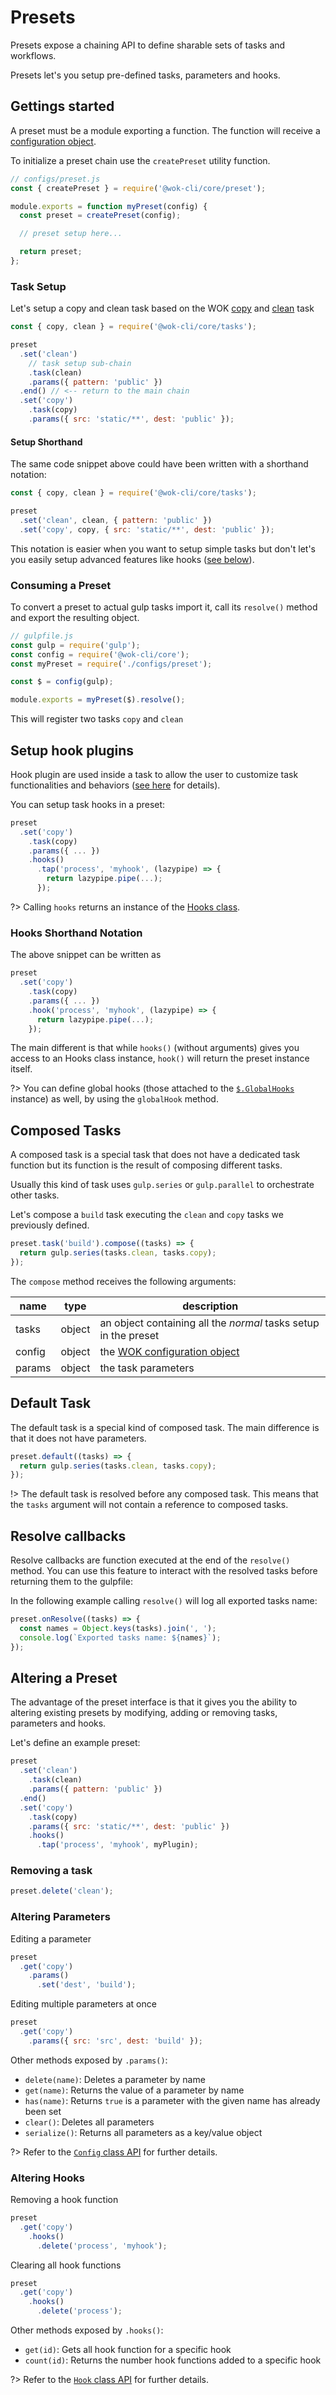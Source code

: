 # Presets

Presets expose a chaining API to define sharable sets of tasks and workflows.

Presets let's you setup pre-defined tasks, parameters and hooks.

## Gettings started

A preset must be a module exporting a function. The function will receive a [configuration object](packages/core/configuration).

To initialize a preset chain use the `createPreset` utility function.

```js
// configs/preset.js
const { createPreset } = require('@wok-cli/core/preset');

module.exports = function myPreset(config) {
  const preset = createPreset(config);

  // preset setup here...

  return preset;
};
```

### Task Setup

Let's setup a copy and clean task based on the WOK [copy](packages/core/tasks/copy) and [clean](packages/core/tasks/clean) task

<!-- prettier-ignore -->
```js
const { copy, clean } = require('@wok-cli/core/tasks');

preset
  .set('clean')
    // task setup sub-chain
    .task(clean)
    .params({ pattern: 'public' })
  .end() // <-- return to the main chain
  .set('copy')
    .task(copy)
    .params({ src: 'static/**', dest: 'public' });
```

#### Setup Shorthand

The same code snippet above could have been written with a shorthand notation:

```js
const { copy, clean } = require('@wok-cli/core/tasks');

preset
  .set('clean', clean, { pattern: 'public' })
  .set('copy', copy, { src: 'static/**', dest: 'public' });
```

This notation is easier when you want to setup simple tasks but don't let's you easily setup advanced features like hooks ([see below](###)).

### Consuming a Preset

To convert a preset to actual gulp tasks import it, call its `resolve()` method and export the resulting object.

```js
// gulpfile.js
const gulp = require('gulp');
const config = require('@wok-cli/core');
const myPreset = require('./configs/preset');

const $ = config(gulp);

module.exports = myPreset($).resolve();
```

This will register two tasks `copy` and `clean`

## Setup hook plugins

Hook plugin are used inside a task to allow the user to customize task functionalities and behaviors ([see here](packages/core/create-tasks#task-function-hooks) for details).

You can setup task hooks in a preset:

<!-- prettier-ignore -->
```js
preset
  .set('copy')
    .task(copy)
    .params({ ... })
    .hooks()
      .tap('process', 'myhook', (lazypipe) => {
        return lazypipe.pipe(...);
      });
```

?> Calling `hooks` returns an instance of the [Hooks class](packages/core/api/hooks).

### Hooks Shorthand Notation

The above snippet can be written as

<!-- prettier-ignore -->
```js
preset
  .set('copy')
    .task(copy)
    .params({ ... })
    .hook('process', 'myhook', (lazypipe) => {
      return lazypipe.pipe(...);
    });
```

The main different is that while `hooks()` (without arguments) gives you access to an Hooks class instance, `hook()` will return the preset instance itself.

?> You can define global hooks (those attached to the [`$.GlobalHooks`](packages/core/configuration#globalhooks) instance) as well, by using the `globalHook` method.

## Composed Tasks

A composed task is a special task that does not have a dedicated task function but its function is the result of composing different tasks.

Usually this kind of task uses `gulp.series` or `gulp.parallel` to orchestrate other tasks.

Let's compose a `build` task executing the `clean` and `copy` tasks we previously defined.

```js
preset.task('build').compose((tasks) => {
  return gulp.series(tasks.clean, tasks.copy);
});
```

The `compose` method receives the following arguments:

| name   | type   | description                                                     |
| ------ | ------ | --------------------------------------------------------------- |
| tasks  | object | an object containing all the _normal_ tasks setup in the preset |
| config | object | the [WOK configuration object][1]                               |
| params | object | the task parameters                                             |

[1]: packages/core/configuration

## Default Task

The default task is a special kind of composed task. The main difference is that it does not have parameters.

```js
preset.default((tasks) => {
  return gulp.series(tasks.clean, tasks.copy);
});
```

!> The default task is resolved before any composed task. This means that the `tasks` argument will not contain a reference to composed tasks.

## Resolve callbacks

Resolve callbacks are function executed at the end of the `resolve()` method. You can use this feature to interact with the resolved tasks before returning them to the gulpfile:

In the following example calling `resolve()` will log all exported tasks name:

```js
preset.onResolve((tasks) => {
  const names = Object.keys(tasks).join(', ');
  console.log(`Exported tasks name: ${names}`);
});
```

## Altering a Preset

The advantage of the preset interface is that it gives you the ability to altering existing presets by modifying, adding or removing tasks, parameters and hooks.

Let's define an example preset:

<!-- prettier-ignore -->
```js
preset
  .set('clean')
    .task(clean)
    .params({ pattern: 'public' })
  .end()
  .set('copy')
    .task(copy)
    .params({ src: 'static/**', dest: 'public' })
    .hooks()
      .tap('process', 'myhook', myPlugin);
```

### Removing a task

```js
preset.delete('clean');
```

### Altering Parameters

Editing a parameter

<!-- prettier-ignore -->
```js
preset
  .get('copy')
    .params()
      .set('dest', 'build');
```

Editing multiple parameters at once

<!-- prettier-ignore -->
```js
preset
  .get('copy')
    .params({ src: 'src', dest: 'build' });
```

Other methods exposed by `.params()`:

- `delete(name)`: Deletes a parameter by name
- `get(name)`: Returns the value of a parameter by name
- `has(name)`: Returns `true` is a parameter with the given name has already been set
- `clear()`: Deletes all parameters
- `serialize()`: Returns all parameters as a key/value object

?> Refer to the [`Config` class API](packages/core/api/lib/config) for further details.

### Altering Hooks

Removing a hook function

<!-- prettier-ignore -->
```js
preset
  .get('copy')
    .hooks()
      .delete('process', 'myhook');
```

Clearing all hook functions

<!-- prettier-ignore -->
```js
preset
  .get('copy')
    .hooks()
      .delete('process');
```

Other methods exposed by `.hooks()`:

- `get(id)`: Gets all hook function for a specific hook
- `count(id)`: Returns the number hook functions added to a specific hook

?> Refer to the [`Hook` class API](packages/core/api/lib/hooks) for further details.
